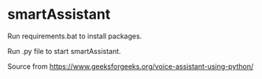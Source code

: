 # smartAssistant

Run requirements.bat to install packages.

Run .py file to start smartAssistant.

Source from https://www.geeksforgeeks.org/voice-assistant-using-python/
